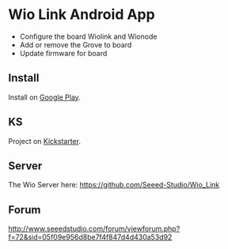 # Wio Link Android App

- Configure the board Wiolink and Wionode
- Add or remove the Grove to board
- Update firmware for board

## Install
Install on [Google Play](https://play.google.com/store/apps/details?id=cc.seeed.iot.ap).

## KS
Project on [Kickstarter](https://www.kickstarter.com/projects/seeed/wio-link-3-steps-5-minutes-build-your-iot-applicat).

## Server
The Wio Server here: https://github.com/Seeed-Studio/Wio_Link

## Forum
http://www.seeedstudio.com/forum/viewforum.php?f=72&sid=05f09e956d8be7f4f847d4d430a53d92
